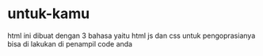 # untuk-kamu
html ini dibuat dengan 3 bahasa yaitu html js dan css untuk pengoprasianya bisa di lakukan di penampil code anda
